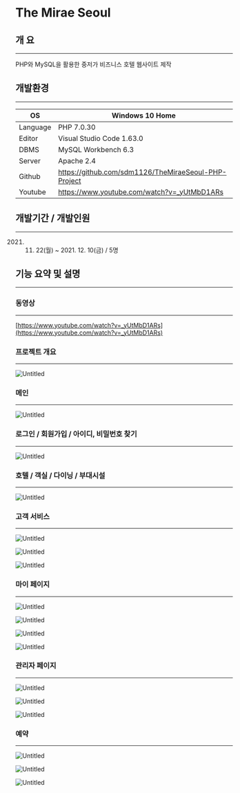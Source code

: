 # The Mirae Seoul

## 개 요

---

PHP와 MySQL을 활용한 중저가 비즈니스 호텔 웹사이트 제작

## 개발환경

---

| OS | Windows 10 Home |
| --- | --- |
| Language | PHP 7.0.30 |
| Editor | Visual Studio Code 1.63.0 |
| DBMS | MySQL Workbench 6.3 |
| Server | Apache 2.4 |
| Github | https://github.com/sdm1126/TheMiraeSeoul-PHP-Project |
| Youtube | https://www.youtube.com/watch?v=_yUtMbD1ARs |

## 개발기간 / 개발인원

---

2021. 11. 22(월) ~ 2021. 12. 10(금) / 5명

## 기능 요약 및 설명

---

### 동영상

---

[https://www.youtube.com/watch?v=_yUtMbD1ARs](https://www.youtube.com/watch?v=_yUtMbD1ARs)

### 프로젝트 개요

---

![Untitled](https://user-images.githubusercontent.com/The%20Mirae%20Seoul%20c7a910741b9e4892af2e758f415f52c8/Untitled.png)

### 메인

---

![Untitled](The%20Mirae%20Seoul%20c7a910741b9e4892af2e758f415f52c8/Untitled%201.png)

### 로그인 / 회원가입 / 아이디, 비밀번호 찾기

---

![Untitled](The%20Mirae%20Seoul%20c7a910741b9e4892af2e758f415f52c8/Untitled%202.png)

### 호텔 / 객실 / 다이닝 / 부대시설

---

![Untitled](The%20Mirae%20Seoul%20c7a910741b9e4892af2e758f415f52c8/Untitled%203.png)

### 고객 서비스

---

![Untitled](The%20Mirae%20Seoul%20c7a910741b9e4892af2e758f415f52c8/Untitled%204.png)

![Untitled](The%20Mirae%20Seoul%20c7a910741b9e4892af2e758f415f52c8/Untitled%205.png)

![Untitled](The%20Mirae%20Seoul%20c7a910741b9e4892af2e758f415f52c8/Untitled%206.png)

### 마이 페이지

---

![Untitled](The%20Mirae%20Seoul%20c7a910741b9e4892af2e758f415f52c8/Untitled%207.png)

![Untitled](The%20Mirae%20Seoul%20c7a910741b9e4892af2e758f415f52c8/Untitled%208.png)

![Untitled](The%20Mirae%20Seoul%20c7a910741b9e4892af2e758f415f52c8/Untitled%209.png)

![Untitled](The%20Mirae%20Seoul%20c7a910741b9e4892af2e758f415f52c8/Untitled%2010.png)

### 관리자 페이지

---

![Untitled](The%20Mirae%20Seoul%20c7a910741b9e4892af2e758f415f52c8/Untitled%2011.png)

![Untitled](The%20Mirae%20Seoul%20c7a910741b9e4892af2e758f415f52c8/Untitled%2012.png)

![Untitled](The%20Mirae%20Seoul%20c7a910741b9e4892af2e758f415f52c8/Untitled%2013.png)

### 예약

---

![Untitled](The%20Mirae%20Seoul%20c7a910741b9e4892af2e758f415f52c8/Untitled%2014.png)

![Untitled](The%20Mirae%20Seoul%20c7a910741b9e4892af2e758f415f52c8/Untitled%2015.png)

![Untitled](The%20Mirae%20Seoul%20c7a910741b9e4892af2e758f415f52c8/Untitled%2016.png)
